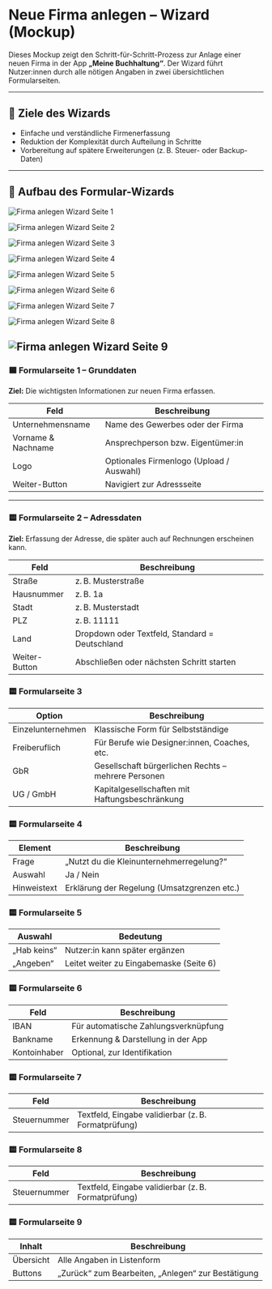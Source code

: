 # Neue Firma anlegen – Wizard (Mockup)

Dieses Mockup zeigt den Schritt-für-Schritt-Prozess zur Anlage einer neuen Firma in der App **„Meine Buchhaltung“**. Der Wizard führt Nutzer:innen durch alle nötigen Angaben in zwei übersichtlichen Formularseiten.

---

## 🎯 Ziele des Wizards

- Einfache und verständliche Firmenerfassung
- Reduktion der Komplexität durch Aufteilung in Schritte
- Vorbereitung auf spätere Erweiterungen (z. B. Steuer- oder Backup-Daten)

---

## 🧱 Aufbau des Formular-Wizards

![Firma anlegen Wizard Seite 1](./pictures/NeueFirmaFormular1.png)

![Firma anlegen Wizard Seite 2](./pictures/NeueFirmaFormular2.png)

![Firma anlegen Wizard Seite 3](./pictures/NeueFirmaFormular3.png)

![Firma anlegen Wizard Seite 4](./pictures/NeueFirmaFormular4.png)

![Firma anlegen Wizard Seite 5](./pictures/NeueFirmaFormular5.png)

![Firma anlegen Wizard Seite 6](./pictures/NeueFirmaFormular6.png)

![Firma anlegen Wizard Seite 7](./pictures/NeueFirmaFormular7.png)

![Firma anlegen Wizard Seite 8](./pictures/NeueFirmaFormular8.png)

![Firma anlegen Wizard Seite 9](./pictures/NeueFirmaFormular9.png)
---

### 🟦 Formularseite 1 – Grunddaten

**Ziel:** Die wichtigsten Informationen zur neuen Firma erfassen.

| Feld | Beschreibung |
|------|--------------|
| Unternehmensname | Name des Gewerbes oder der Firma |
| Vorname & Nachname | Ansprechperson bzw. Eigentümer:in |
| Logo | Optionales Firmenlogo (Upload / Auswahl) |
| Weiter-Button | Navigiert zur Adressseite |

---

### 🟨 Formularseite 2 – Adressdaten

**Ziel:** Erfassung der Adresse, die später auch auf Rechnungen erscheinen kann.

| Feld | Beschreibung |
|------|--------------|
| Straße | z. B. Musterstraße |
| Hausnummer | z. B. 1a |
| Stadt | z. B. Musterstadt |
| PLZ | z. B. 11111 |
| Land | Dropdown oder Textfeld, Standard = Deutschland |
| Weiter-Button | Abschließen oder nächsten Schritt starten |

### 🟨 Formularseite 3

| Option            | Beschreibung                                        |
| ----------------- | --------------------------------------------------- |
| Einzelunternehmen | Klassische Form für Selbstständige                  |
| Freiberuflich     | Für Berufe wie Designer\:innen, Coaches, etc.       |
| GbR               | Gesellschaft bürgerlichen Rechts – mehrere Personen |
| UG / GmbH         | Kapitalgesellschaften mit Haftungsbeschränkung      |


### 🟨 Formularseite 4

| Element     | Beschreibung                                |
| ----------- | ------------------------------------------- |
| Frage       | „Nutzt du die Kleinunternehmerregelung?“    |
| Auswahl     | Ja / Nein                                   |
| Hinweistext | Erklärung der Regelung (Umsatzgrenzen etc.) |


### 🟨 Formularseite 5

| Auswahl     | Bedeutung                               |
| ----------- | --------------------------------------- |
| „Hab keins“ | Nutzer\:in kann später ergänzen         |
| „Angeben“   | Leitet weiter zu Eingabemaske (Seite 6) |


### 🟨 Formularseite 6

| Feld         | Beschreibung                         |
| ------------ | ------------------------------------ |
| IBAN         | Für automatische Zahlungsverknüpfung |
| Bankname     | Erkennung & Darstellung in der App   |
| Kontoinhaber | Optional, zur Identifikation         |


### 🟨 Formularseite 7

| Feld         | Beschreibung                                        |
| ------------ | --------------------------------------------------- |
| Steuernummer | Textfeld, Eingabe validierbar (z. B. Formatprüfung) |


### 🟨 Formularseite 8

| Feld         | Beschreibung                                        |
| ------------ | --------------------------------------------------- |
| Steuernummer | Textfeld, Eingabe validierbar (z. B. Formatprüfung) |


### 🟨 Formularseite 9

| Inhalt    | Beschreibung                                       |
| --------- | -------------------------------------------------- |
| Übersicht | Alle Angaben in Listenform                         |
| Buttons   | „Zurück“ zum Bearbeiten, „Anlegen“ zur Bestätigung |

